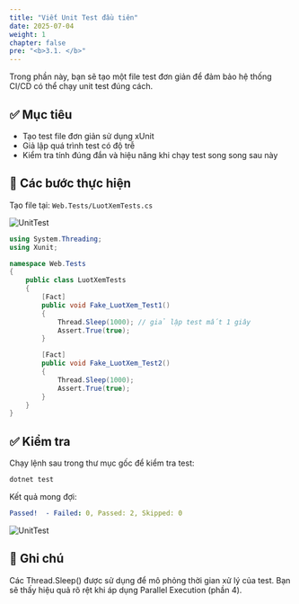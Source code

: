 ```yaml
---
title: "Viết Unit Test đầu tiên"
date: 2025-07-04
weight: 1
chapter: false
pre: "<b>3.1. </b>"
---
```


Trong phần này, bạn sẽ tạo một file test đơn giản để đảm bảo hệ thống CI/CD có thể chạy unit test đúng cách.

## ✅ Mục tiêu

- Tạo test file đơn giản sử dụng xUnit
- Giả lập quá trình test có độ trễ
- Kiểm tra tính đúng đắn và hiệu năng khi chạy test song song sau này

## 📁 Các bước thực hiện

Tạo file tại: `Web.Tests/LuotXemTests.cs`

![UnitTest](/images/3-automated-unit-test/3.1-codebuild-setup/codeUnitTestLuotXem.png)

```csharp
using System.Threading;
using Xunit;

namespace Web.Tests
{
    public class LuotXemTests
    {
        [Fact]
        public void Fake_LuotXem_Test1()
        {
            Thread.Sleep(1000); // giả lập test mất 1 giây
            Assert.True(true);
        }

        [Fact]
        public void Fake_LuotXem_Test2()
        {
            Thread.Sleep(1000);
            Assert.True(true);
        }
    }
}
```

## ✅ Kiểm tra

Chạy lệnh sau trong thư mục gốc để kiểm tra test:

```bash
dotnet test
```

Kết quả mong đợi:

```yaml
Passed!  - Failed: 0, Passed: 2, Skipped: 0
```

![UnitTest](/images/3-automated-unit-test/3.1-codebuild-setup/TestLuotXem.png)

## 📌 Ghi chú

Các Thread.Sleep() được sử dụng để mô phỏng thời gian xử lý của test. Bạn sẽ thấy hiệu quả rõ rệt khi áp dụng Parallel Execution (phần 4).
